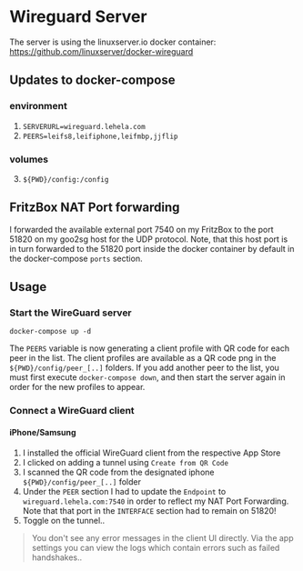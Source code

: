 # Wireguard Server

The server is using the linuxserver.io docker container:
https://github.com/linuxserver/docker-wireguard

## Updates to docker-compose

### environment
1. `SERVERURL=wireguard.lehela.com`
2. `PEERS=leifs8,leifiphone,leifmbp,jjflip`

### volumes
3. `${PWD}/config:/config`

## FritzBox NAT Port forwarding
I forwarded the available external port 7540 on my FritzBox to the port 51820 on my goo2sg host for the UDP protocol. Note, that this host port is in turn forwarded to the 51820 port inside the docker container by default in the docker-compose `ports` section.

## Usage

### Start the WireGuard server
```shell
docker-compose up -d
```
The `PEERS` variable is now generating a client profile with QR code for each peer in the list. The client profiles are available as a QR code png in the `${PWD}/config/peer_[..]` folders.
If you add another peer to the list, you must first execute `docker-compose down`, and then start the server again in order for the new profiles to appear.

### Connect a WireGuard client 

#### iPhone/Samsung
1. I installed the official WireGuard client from the respective App Store
2. I clicked on adding a tunnel using `Create from QR Code`
3. I scanned the QR code from the designated iphone `${PWD}/config/peer_[..]` folder
4. Under the `PEER` section I had to update the `Endpoint` to `wireguard.lehela.com:7540` in order to reflect my NAT Port Forwarding. Note that that port in the `INTERFACE` section had to remain on 51820!
5. Toggle on the tunnel.. 
> You don't see any error messages in the client UI directly. Via the app settings you can view the logs which contain errors such as failed handshakes..



